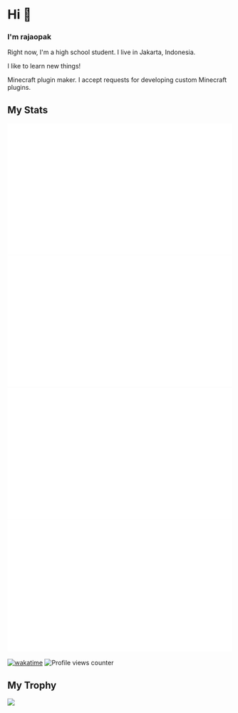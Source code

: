 # Hi 👋
### I'm rajaopak
Right now, I'm a high school student. I live in Jakarta, Indonesia.

I like to learn new things!

Minecraft plugin maker. I accept requests for developing custom Minecraft plugins.

## My Stats
![](https://raw.githubusercontent.com/rajaopak/stats/master/generated/overview.svg#gh-dark-mode-only)
![](https://raw.githubusercontent.com/rajaopak/stats/master/generated/overview.svg#gh-light-mode-only)
![](https://raw.githubusercontent.com/rajaopak/stats/master/generated/languages.svg#gh-dark-mode-only)
![](https://raw.githubusercontent.com/rajaopak/stats/master/generated/languages.svg#gh-light-mode-only)

[![wakatime](https://wakatime.com/badge/user/7815478f-159f-4f8f-a7e6-b67167675f9b.svg)](https://wakatime.com/@7815478f-159f-4f8f-a7e6-b67167675f9b) ![Profile views counter](https://komarev.com/ghpvc/?username=rajaopak&&style=flat-square)  
## My Trophy
![](https://github-profile-trophy.vercel.app/?username=rajaopak&theme=discord&no-frame=true) 
